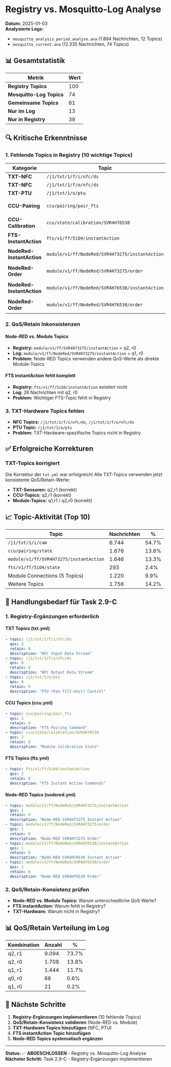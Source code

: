 # Registry vs. Mosquitto-Log Analyse

**Datum:** 2025-01-03  
**Analysierte Logs:** 
- `mosquitto_analysis_period.analyse.ana` (1.894 Nachrichten, 12 Topics)
- `mosquitto_current.ana` (12.335 Nachrichten, 74 Topics)

## 📊 Gesamtstatistik

| **Metrik** | **Wert** |
|------------|----------|
| **Registry Topics** | 100 |
| **Mosquitto-Log Topics** | 74 |
| **Gemeinsame Topics** | 61 |
| **Nur im Log** | 13 |
| **Nur in Registry** | 39 |

## 🔍 Kritische Erkenntnisse

### 1. Fehlende Topics in Registry (10 wichtige Topics)

| **Kategorie** | **Topic** | **QoS/Retain** | **Anzahl** | **Priorität** |
|---------------|-----------|----------------|------------|---------------|
| **TXT-NFC** | `/j1/txt/1/f/i/nfc/ds` | q2, r0 | 2 | 🔴 **HOCH** |
| **TXT-NFC** | `/j1/txt/1/f/o/nfc/ds` | q0, r0 | 2 | 🔴 **HOCH** |
| **TXT-PTU** | `/j1/txt/1/o/ptu` | q0, r0 | 4 | 🔴 **HOCH** |
| **CCU-Pairing** | `ccu/pairing/pair_fts` | q2, r0 | 1 | 🟡 **MITTEL** |
| **CCU-Calibration** | `ccu/state/calibration/SVR4H76530` | q2, r0 | 3 | 🟡 **MITTEL** |
| **FTS-InstantAction** | `fts/v1/ff/5iO4/instantAction` | q2, r0 | 26 | 🔴 **HOCH** |
| **NodeRed-InstantAction** | `module/v1/ff/NodeRed/SVR4H73275/instantAction` | q1, r0 | 6 | 🟡 **MITTEL** |
| **NodeRed-Order** | `module/v1/ff/NodeRed/SVR4H73275/order` | q1, r0 | 7 | 🟡 **MITTEL** |
| **NodeRed-InstantAction** | `module/v1/ff/NodeRed/SVR4H76530/instantAction` | q1, r0 | 3 | 🟡 **MITTEL** |
| **NodeRed-Order** | `module/v1/ff/NodeRed/SVR4H76530/order` | q1, r0 | 3 | 🟡 **MITTEL** |

### 2. QoS/Retain Inkonsistenzen

#### Node-RED vs. Module Topics
- **Registry:** `module/v1/ff/SVR4H73275/instantAction` = q2, r0
- **Log:** `module/v1/ff/NodeRed/SVR4H73275/instantAction` = q1, r0
- **Problem:** Node-RED Topics verwenden andere QoS-Werte als direkte Module-Topics

#### FTS instantAction fehlt komplett
- **Registry:** `fts/v1/ff/5iO4/instantAction` existiert nicht
- **Log:** 26 Nachrichten mit q2, r0
- **Problem:** Wichtiger FTS-Topic fehlt in Registry

### 3. TXT-Hardware Topics fehlen
- **NFC Topics:** `/j1/txt/1/f/i/nfc/ds`, `/j1/txt/1/f/o/nfc/ds`
- **PTU Topic:** `/j1/txt/1/o/ptu`
- **Problem:** TXT-Hardware-spezifische Topics nicht in Registry

## ✅ Erfolgreiche Korrekturen

### TXT-Topics korrigiert
Die Korrektur der `txt.yml` war erfolgreich! Alle TXT-Topics verwenden jetzt konsistente QoS/Retain-Werte:
- **TXT-Sensoren:** q2,r1 (korrekt)
- **CCU-Topics:** q2,r1 (korrekt)
- **Module-Topics:** q1,r1 / q2,r0 (korrekt)

## 📈 Topic-Aktivität (Top 10)

| **Topic** | **Nachrichten** | **%** |
|-----------|-----------------|-------|
| `/j1/txt/1/i/cam` | 6.744 | 54.7% |
| `ccu/pairing/state` | 1.676 | 13.6% |
| `module/v1/ff/SVR4H73275/instantAction` | 1.646 | 13.3% |
| `fts/v1/ff/5iO4/state` | 293 | 2.4% |
| Module Connections (5 Topics) | 1.220 | 9.9% |
| Weitere Topics | 1.756 | 14.2% |

## 🎯 Handlungsbedarf für Task 2.9-C

### 1. Registry-Ergänzungen erforderlich

#### TXT Topics (txt.yml)
```yaml
- topic: /j1/txt/1/f/i/nfc/ds
  qos: 2
  retain: 0
  description: "NFC Input Data Stream"
- topic: /j1/txt/1/f/o/nfc/ds  
  qos: 0
  retain: 0
  description: "NFC Output Data Stream"
- topic: /j1/txt/1/o/ptu
  qos: 0
  retain: 0
  description: "PTU (Pan-Tilt-Unit) Control"
```

#### CCU Topics (ccu.yml)
```yaml
- topic: ccu/pairing/pair_fts
  qos: 2
  retain: 0
  description: "FTS Pairing Command"
- topic: ccu/state/calibration/SVR4H76530
  qos: 2
  retain: 0
  description: "Module Calibration State"
```

#### FTS Topics (fts.yml)
```yaml
- topic: fts/v1/ff/5iO4/instantAction
  qos: 2
  retain: 0
  description: "FTS Instant Action Commands"
```

#### Node-RED Topics (nodered.yml)
```yaml
- topic: module/v1/ff/NodeRed/SVR4H73275/instantAction
  qos: 1
  retain: 0
  description: "Node-RED SVR4H73275 Instant Action"
- topic: module/v1/ff/NodeRed/SVR4H73275/order
  qos: 1
  retain: 0
  description: "Node-RED SVR4H73275 Order"
- topic: module/v1/ff/NodeRed/SVR4H76530/instantAction
  qos: 1
  retain: 0
  description: "Node-RED SVR4H76530 Instant Action"
- topic: module/v1/ff/NodeRed/SVR4H76530/order
  qos: 1
  retain: 0
  description: "Node-RED SVR4H76530 Order"
```

### 2. QoS/Retain-Konsistenz prüfen
- **Node-RED vs. Module Topics:** Warum unterschiedliche QoS-Werte?
- **FTS instantAction:** Warum fehlt in Registry?
- **TXT-Hardware:** Warum nicht in Registry?

## 📊 QoS/Retain Verteilung im Log

| **Kombination** | **Anzahl** | **%** |
|-----------------|------------|-------|
| q2, r1 | 9.094 | 73.7% |
| q2, r0 | 1.708 | 13.8% |
| q1, r1 | 1.444 | 11.7% |
| q0, r0 | 68 | 0.6% |
| q1, r0 | 21 | 0.2% |

## 🔧 Nächste Schritte

1. **Registry-Ergänzungen implementieren** (10 fehlende Topics)
2. **QoS/Retain-Konsistenz validieren** (Node-RED vs. Module)
3. **TXT-Hardware Topics hinzufügen** (NFC, PTU)
4. **FTS instantAction Topic hinzufügen**
5. **Node-RED Topics systematisch ergänzen**

---

**Status:** ✅ **ABGESCHLOSSEN** - Registry vs. Mosquitto-Log Analyse  
**Nächster Schritt:** Task 2.9-C - Registry-Ergänzungen implementieren
